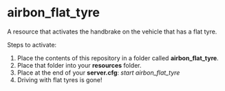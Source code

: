 # airbon_flat_tyre

A resource that activates the handbrake on the vehicle that has a flat tyre.

Steps to activate:

1. Place the contents of this repository in a folder called **airbon_flat_tyre**.
2. Place that folder into your **resources** folder.
3. Place at the end of your **server.cfg**: *start airbon_flat_tyre*
4. Driving with flat tyres is gone!
